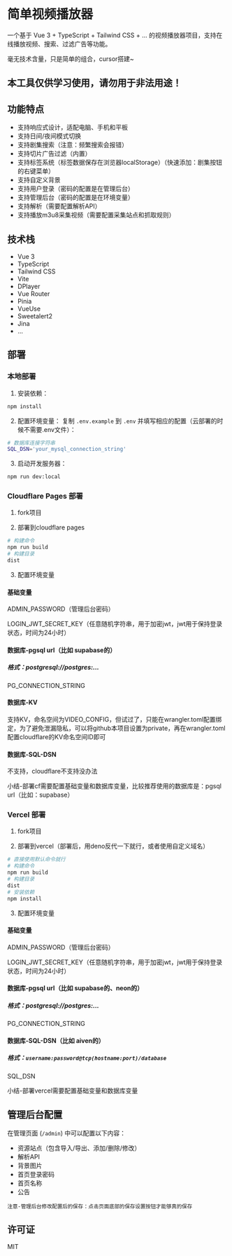 # 简单视频播放器

一个基于 Vue 3 + TypeScript + Tailwind CSS + ... 的视频播放器项目，支持在线播放视频、搜索、过滤广告等功能。

毫无技术含量，只是简单的组合，cursor搭建~

## 本工具仅供学习使用，请勿用于非法用途！


## 功能特点

- 支持响应式设计，适配电脑、手机和平板
- 支持日间/夜间模式切换
- 支持剧集搜索（注意：频繁搜索会报错）
- 支持切片广告过滤（内置）
- 支持标签系统（标签数据保存在浏览器localStorage）（快速添加：剧集按钮的右键菜单）
- 支持自定义背景
- 支持用户登录（密码的配置是在管理后台）
- 支持管理后台（密码的配置是在环境变量）
- 支持解析（需要配置解析API）
- 支持播放m3u8采集视频（需要配置采集站点和抓取规则）

## 技术栈

- Vue 3
- TypeScript
- Tailwind CSS
- Vite
- DPlayer
- Vue Router
- Pinia
- VueUse
- Sweetalert2
- Jina
- ...

## 部署

### 本地部署

1. 安装依赖：
```bash
npm install
```

2. 配置环境变量：
复制 `.env.example` 到 `.env` 并填写相应的配置（云部署的时候不需要.env文件）：
```bash
# 数据库连接字符串
SQL_DSN='your_mysql_connection_string'
```

3. 启动开发服务器：
```bash
npm run dev:local
```

### Cloudflare Pages 部署

1. fork项目

2. 部署到cloudflare pages
```bash
# 构建命令
npm run build
# 构建目录
dist
```

3. 配置环境变量
#### 基础变量
ADMIN_PASSWORD（管理后台密码）

LOGIN_JWT_SECRET_KEY（任意随机字符串，用于加密jwt，jwt用于保持登录状态，时间为24小时）

#### 数据库-pgsql url（比如 supabase的）
##### 格式：postgresql://postgres:...
PG_CONNECTION_STRING

#### 数据库-KV
支持KV，命名空间为VIDEO_CONFIG，但试过了，只能在wrangler.toml配置绑定，为了避免泄漏隐私，可以将github本项目设置为private，再在wrangler.toml配置cloudflare的KV命名空间ID即可

#### 数据库-SQL-DSN
不支持，cloudflare不支持没办法

小结-部署cf需要配置基础变量和数据库变量，比较推荐使用的数据库是：pgsql url（比如：supabase）

### Vercel 部署

1. fork项目

2. 部署到vercel（部署后，用deno反代一下就行，或者使用自定义域名）
```bash
# 直接使用默认命令就行
# 构建命令
npm run build
# 构建目录
dist
# 安装依赖
npm install
```

3. 配置环境变量
#### 基础变量
ADMIN_PASSWORD（管理后台密码）

LOGIN_JWT_SECRET_KEY（任意随机字符串，用于加密jwt，jwt用于保持登录状态，时间为24小时）

#### 数据库-pgsql url（比如 supabase的、neon的）
##### 格式：postgresql://postgres:...
PG_CONNECTION_STRING

#### 数据库-SQL-DSN（比如 aiven的）
##### 格式：`username:password@tcp(hostname:port)/database`  
SQL_DSN

小结-部署vercel需要配置基础变量和数据库变量

## 管理后台配置

在管理页面 (`/admin`) 中可以配置以下内容：

- 资源站点（包含导入/导出、添加/删除/修改）
- 解析API
- 背景图片
- 首页登录密码
- 首页名称
- 公告

```
注意-管理后台修改配置后的保存：点击页面底部的保存设置按钮才能够真的保存
```

## 许可证

MIT 

